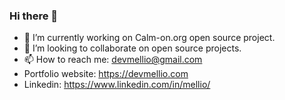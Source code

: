 ### Hi there 👋

<!--
**melliottgithub/melliottgithub** is a ✨ _special_ ✨ repository because its `README.md` (this file) appears on your GitHub profile.

Here are some ideas to get you started:
-->

- 🔭 I’m currently working on Calm-on.org open source project.
- 👯 I’m looking to collaborate on open source projects.
- 📫 How to reach me: devmellio@gmail.com
- Portfolio website: https://devmellio.com
- Linkedin: https://www.linkedin.com/in/mellio/
